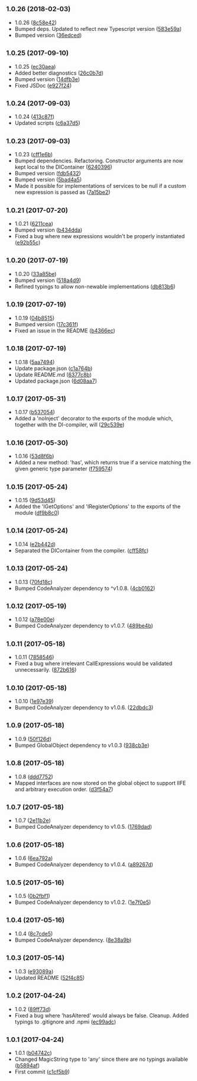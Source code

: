 <a name="1.0.26"></a>
## <small>1.0.26 (2018-02-03)</small>

* 1.0.26 ([8c58e42](https://github.com/wessberg/di/commit/8c58e42))
* Bumped deps. Updated to reflect new Typescript version ([583e59a](https://github.com/wessberg/di/commit/583e59a))
* Bumped version ([36edced](https://github.com/wessberg/di/commit/36edced))



<a name="1.0.25"></a>
## <small>1.0.25 (2017-09-10)</small>

* 1.0.25 ([ec30aea](https://github.com/wessberg/di/commit/ec30aea))
* Added better diagnostics ([26c0b7d](https://github.com/wessberg/di/commit/26c0b7d))
* Bumped version ([14dfb3e](https://github.com/wessberg/di/commit/14dfb3e))
* Fixed JSDoc ([e927f24](https://github.com/wessberg/di/commit/e927f24))



<a name="1.0.24"></a>
## <small>1.0.24 (2017-09-03)</small>

* 1.0.24 ([413c87f](https://github.com/wessberg/di/commit/413c87f))
* Updated scripts ([c6a37d5](https://github.com/wessberg/di/commit/c6a37d5))



<a name="1.0.23"></a>
## <small>1.0.23 (2017-09-03)</small>

* 1.0.23 ([cff1e6b](https://github.com/wessberg/di/commit/cff1e6b))
* Bumped dependencies. Refactoring. Constructor arguments are now kept local to the DIContainer ([6240396](https://github.com/wessberg/di/commit/6240396))
* Bumped version ([fdb5432](https://github.com/wessberg/di/commit/fdb5432))
* Bumped version ([5bad4a5](https://github.com/wessberg/di/commit/5bad4a5))
* Made it possible for implementations of services to be null if a custom new expression is passed as  ([7a15be2](https://github.com/wessberg/di/commit/7a15be2))



<a name="1.0.21"></a>
## <small>1.0.21 (2017-07-20)</small>

* 1.0.21 ([6211cea](https://github.com/wessberg/di/commit/6211cea))
* Bumped version ([b434dda](https://github.com/wessberg/di/commit/b434dda))
* Fixed a bug where new expressions wouldn't be properly instantiated ([e92b55c](https://github.com/wessberg/di/commit/e92b55c))



<a name="1.0.20"></a>
## <small>1.0.20 (2017-07-19)</small>

* 1.0.20 ([33a85be](https://github.com/wessberg/di/commit/33a85be))
* Bumped version ([518a4d9](https://github.com/wessberg/di/commit/518a4d9))
* Refined typings to allow non-newable implementations ([db813b6](https://github.com/wessberg/di/commit/db813b6))



<a name="1.0.19"></a>
## <small>1.0.19 (2017-07-19)</small>

* 1.0.19 ([04b8515](https://github.com/wessberg/di/commit/04b8515))
* Bumped version ([17c361f](https://github.com/wessberg/di/commit/17c361f))
* Fixed an issue in the README ([b4366ec](https://github.com/wessberg/di/commit/b4366ec))



<a name="1.0.18"></a>
## <small>1.0.18 (2017-07-19)</small>

* 1.0.18 ([5aa7494](https://github.com/wessberg/di/commit/5aa7494))
* Update package.json ([c1a764b](https://github.com/wessberg/di/commit/c1a764b))
* Update README.md ([6377c8b](https://github.com/wessberg/di/commit/6377c8b))
* Updated package.json ([6d08aa7](https://github.com/wessberg/di/commit/6d08aa7))



<a name="1.0.17"></a>
## <small>1.0.17 (2017-05-31)</small>

* 1.0.17 ([b537054](https://github.com/wessberg/di/commit/b537054))
* Added a 'noInject' decorator to the exports of the module which, together with the DI-compiler, will ([29c539e](https://github.com/wessberg/di/commit/29c539e))



<a name="1.0.16"></a>
## <small>1.0.16 (2017-05-30)</small>

* 1.0.16 ([53d8f6b](https://github.com/wessberg/di/commit/53d8f6b))
* Added a new method: 'has', which returns true if a service matching the given generic type parameter ([f759574](https://github.com/wessberg/di/commit/f759574))



<a name="1.0.15"></a>
## <small>1.0.15 (2017-05-24)</small>

* 1.0.15 ([9d53d45](https://github.com/wessberg/di/commit/9d53d45))
* Added the 'IGetOptions' and 'IRegisterOptions' to the exports of the module ([df9b8c0](https://github.com/wessberg/di/commit/df9b8c0))



<a name="1.0.14"></a>
## <small>1.0.14 (2017-05-24)</small>

* 1.0.14 ([e2b442d](https://github.com/wessberg/di/commit/e2b442d))
* Separated the DIContainer from the compiler. ([cff58fc](https://github.com/wessberg/di/commit/cff58fc))



<a name="1.0.13"></a>
## <small>1.0.13 (2017-05-24)</small>

* 1.0.13 ([70fd18c](https://github.com/wessberg/di/commit/70fd18c))
* Bumped CodeAnalyzer dependency to ^v1.0.8. ([4cb0162](https://github.com/wessberg/di/commit/4cb0162))



<a name="1.0.12"></a>
## <small>1.0.12 (2017-05-19)</small>

* 1.0.12 ([a78e00e](https://github.com/wessberg/di/commit/a78e00e))
* Bumped CodeAnalyzer dependency to v1.0.7. ([489be4b](https://github.com/wessberg/di/commit/489be4b))



<a name="1.0.11"></a>
## <small>1.0.11 (2017-05-18)</small>

* 1.0.11 ([7858546](https://github.com/wessberg/di/commit/7858546))
* Fixed a bug where irrelevant CallExpressions would be validated unnecessarily. ([872b616](https://github.com/wessberg/di/commit/872b616))



<a name="1.0.10"></a>
## <small>1.0.10 (2017-05-18)</small>

* 1.0.10 ([1e97e39](https://github.com/wessberg/di/commit/1e97e39))
* Bumped CodeAnalyzer dependency to v1.0.6. ([22dbdc3](https://github.com/wessberg/di/commit/22dbdc3))



<a name="1.0.9"></a>
## <small>1.0.9 (2017-05-18)</small>

* 1.0.9 ([50f126d](https://github.com/wessberg/di/commit/50f126d))
* Bumped GlobalObject dependency to v1.0.3 ([938cb3e](https://github.com/wessberg/di/commit/938cb3e))



<a name="1.0.8"></a>
## <small>1.0.8 (2017-05-18)</small>

* 1.0.8 ([ddd7752](https://github.com/wessberg/di/commit/ddd7752))
* Mapped interfaces are now stored on the global object to support IIFE and arbitrary execution order. ([d3f54a7](https://github.com/wessberg/di/commit/d3f54a7))



<a name="1.0.7"></a>
## <small>1.0.7 (2017-05-18)</small>

* 1.0.7 ([2e11b2e](https://github.com/wessberg/di/commit/2e11b2e))
* Bumped CodeAnalyzer dependency to v1.0.5. ([1769dad](https://github.com/wessberg/di/commit/1769dad))



<a name="1.0.6"></a>
## <small>1.0.6 (2017-05-18)</small>

* 1.0.6 ([6ea792a](https://github.com/wessberg/di/commit/6ea792a))
* Bumped CodeAnalyzer dependency to v1.0.4. ([a89267d](https://github.com/wessberg/di/commit/a89267d))



<a name="1.0.5"></a>
## <small>1.0.5 (2017-05-16)</small>

* 1.0.5 ([0b2fbf1](https://github.com/wessberg/di/commit/0b2fbf1))
* Bumped CodeAnalyzer dependency to v1.0.2. ([1e7f0e5](https://github.com/wessberg/di/commit/1e7f0e5))



<a name="1.0.4"></a>
## <small>1.0.4 (2017-05-16)</small>

* 1.0.4 ([8c7cde5](https://github.com/wessberg/di/commit/8c7cde5))
* Bumped CodeAnalyzer dependency. ([8e38a9b](https://github.com/wessberg/di/commit/8e38a9b))



<a name="1.0.3"></a>
## <small>1.0.3 (2017-05-14)</small>

* 1.0.3 ([e93089a](https://github.com/wessberg/di/commit/e93089a))
* Updated README ([52f4c85](https://github.com/wessberg/di/commit/52f4c85))



<a name="1.0.2"></a>
## <small>1.0.2 (2017-04-24)</small>

* 1.0.2 ([89ff73d](https://github.com/wessberg/di/commit/89ff73d))
* Fixed a bug where 'hasAltered' would always be false. Cleanup. Added typings to .gitignore and .npmi ([ec99adc](https://github.com/wessberg/di/commit/ec99adc))



<a name="1.0.1"></a>
## <small>1.0.1 (2017-04-24)</small>

* 1.0.1 ([b04742c](https://github.com/wessberg/di/commit/b04742c))
* Changed MagicString type to 'any' since there are no typings available ([b5894af](https://github.com/wessberg/di/commit/b5894af))
* First commit ([c1cf5b9](https://github.com/wessberg/di/commit/c1cf5b9))



